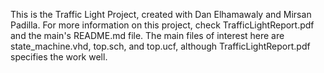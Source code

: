 This is the Traffic Light Project, created with Dan Elhamawaly and Mirsan Padilla. For more information on this project, check TrafficLightReport.pdf and the main's README.md file.
The main files of interest here are state_machine.vhd, top.sch, and top.ucf, although TrafficLightReport.pdf specifies the work well.
